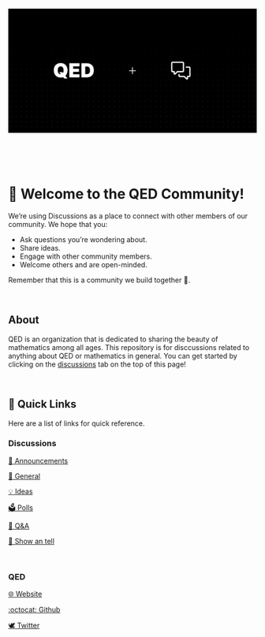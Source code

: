 ![Community Banner](/community-banner.png)

<br/>
<br/>
<br/>

# 👋 Welcome to the QED Community! 
We’re using Discussions as a place to connect with other members of our community. We hope that you:

- Ask questions you’re wondering about.
- Share ideas.
- Engage with other community members.
- Welcome others and are open-minded. 

Remember that this is a community we build together 💪.

<br/>

## About

QED is an organization that is dedicated to sharing the beauty of
mathematics among all ages. This repository is for disccussions related to anything about
QED or mathematics in general. You can get started by clicking on the [discussions](https://github.com/qedhere/community/discussions) tab on the top of this page! 

<br/>

## 🔗 Quick Links
Here are a list of links for quick reference.

### Discussions
[📣 Announcements](https://github.com/qedhere/community/discussions/categories/announcements)

[💬 General](https://github.com/qedhere/community/discussions/categories/general)

[💡 Ideas](https://github.com/qedhere/community/discussions/categories/ideas)

[🗳 Polls](https://github.com/qedhere/community/discussions/categories/polls)

[🙏 Q&A](https://github.com/qedhere/community/discussions/categories/q-a)

[🙌 Show an tell](https://github.com/qedhere/community/discussions/categories/show-and-tell)

<br/>

### QED
[:globe_with_meridians: Website](https://qed.vercel.app)

[:octocat: Github](https://github.com/qedhere)

[:dove: Twitter](https://twitter.com/qedhere)
